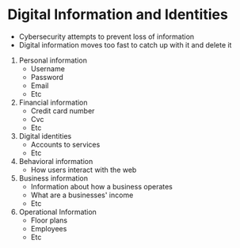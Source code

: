 # Digital Information and Identities

- Cybersecurity attempts to prevent loss of information
- Digital information moves too fast to catch up with it and delete it

1. Personal information
   - Username
   - Password
   - Email
   - Etc
2. Financial information
   - Credit card number
   - Cvc
   - Etc
3. Digital identities
   - Accounts to services
   - Etc
4. Behavioral information
   - How users interact with the web
5. Business information
   - Information about how a business operates
   - What are a businesses' income
   - Etc
6. Operational Information
   - Floor plans
   - Employees
   - Etc
